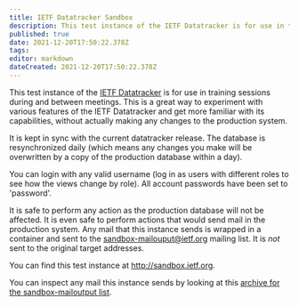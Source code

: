 ```yaml
---
title: IETF Datatracker Sandbox
description: This test instance of the IETF Datatracker is for use in training sessions during and between meetings.
published: true
date: 2021-12-20T17:50:22.378Z
tags: 
editor: markdown
dateCreated: 2021-12-20T17:50:22.378Z
---
```


This test instance of the [IETF Datatracker](https://datatracker.ietf.org) is for use in training sessions during and between meetings. This is a great way to experiment with various features of the IETF Datatracker and get more familiar with its capabilities, without actually making any changes to the production system.

It is kept in sync with the current datatracker release. The database is resynchronized daily (which means any changes you make will be overwritten by a copy of the production database within a day).

You can login with any valid username (log in as users with different roles to see how the views change by role). All account passwords have been set to 'password'.

It is safe to perform any action as the production database will not be affected. It is even safe to perform actions that would send mail in the production system. Any mail that this instance sends is wrapped in a container and sent to the sandbox-mailouput@ietf.org mailing list. It is *not* sent to the original target addresses.

You can find this test instance at http://sandbox.ietf.org.

You can inspect any mail this instance sends by looking at this [archive for the sandbox-mailoutput list](https://mailarchive.ietf.org/arch/search/?email_list=sandbox-mailoutput).
